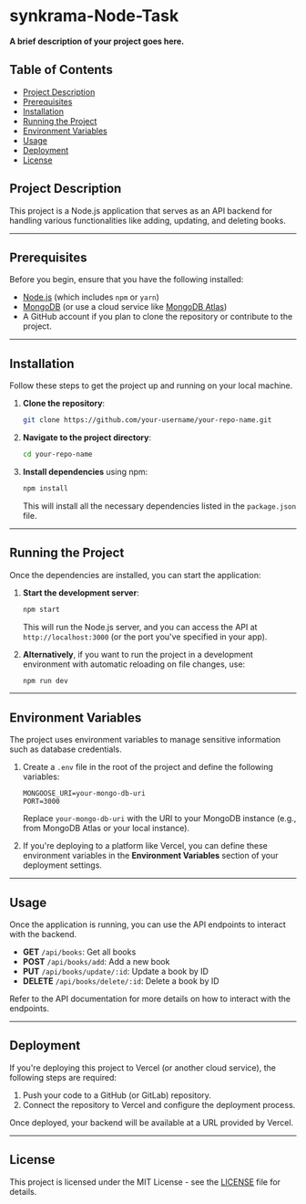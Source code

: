 # synkrama-Node-Task

**A brief description of your project goes here.**

## Table of Contents
- [Project Description](#project-description)
- [Prerequisites](#prerequisites)
- [Installation](#installation)
- [Running the Project](#running-the-project)
- [Environment Variables](#environment-variables)
- [Usage](#usage)
- [Deployment](#deployment)
- [License](#license)

## Project Description
This project is a Node.js application that serves as an API backend for handling various functionalities like adding, updating, and deleting books.

---

## Prerequisites

Before you begin, ensure that you have the following installed:
- [Node.js](https://nodejs.org/) (which includes `npm` or `yarn`)
- [MongoDB](https://www.mongodb.com/) (or use a cloud service like [MongoDB Atlas](https://www.mongodb.com/cloud/atlas))
- A GitHub account if you plan to clone the repository or contribute to the project.

---

## Installation

Follow these steps to get the project up and running on your local machine.

1. **Clone the repository**:

   ```bash
   git clone https://github.com/your-username/your-repo-name.git
   ```

2. **Navigate to the project directory**:

   ```bash
   cd your-repo-name
   ```

3. **Install dependencies** using npm:

   ```bash
   npm install
   ```

   This will install all the necessary dependencies listed in the `package.json` file.

---

## Running the Project

Once the dependencies are installed, you can start the application:

1. **Start the development server**:

   ```bash
   npm start
   ```

   This will run the Node.js server, and you can access the API at `http://localhost:3000` (or the port you've specified in your app).

2. **Alternatively**, if you want to run the project in a development environment with automatic reloading on file changes, use:

   ```bash
   npm run dev
   ```

---

## Environment Variables

The project uses environment variables to manage sensitive information such as database credentials. 

1. Create a `.env` file in the root of the project and define the following variables:

   ```
   MONGOOSE_URI=your-mongo-db-uri
   PORT=3000
   ```

   Replace `your-mongo-db-uri` with the URI to your MongoDB instance (e.g., from MongoDB Atlas or your local instance).

2. If you're deploying to a platform like Vercel, you can define these environment variables in the **Environment Variables** section of your deployment settings.

---

## Usage

Once the application is running, you can use the API endpoints to interact with the backend.

- **GET** `/api/books`: Get all books
- **POST** `/api/books/add`: Add a new book
- **PUT** `/api/books/update/:id`: Update a book by ID
- **DELETE** `/api/books/delete/:id`: Delete a book by ID

Refer to the API documentation for more details on how to interact with the endpoints.

---

## Deployment

If you're deploying this project to Vercel (or another cloud service), the following steps are required:

1. Push your code to a GitHub (or GitLab) repository.
2. Connect the repository to Vercel and configure the deployment process.

Once deployed, your backend will be available at a URL provided by Vercel.

---

## License

This project is licensed under the MIT License - see the [LICENSE](LICENSE) file for details.
